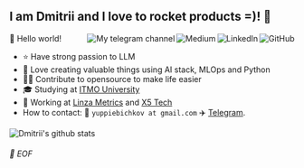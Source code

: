 ## I am Dmitrii and I love to rocket products =)! :wave:

<a href="https://github.com/dimaioksha"><img align="right" alt="GitHub" src="https://img.shields.io/badge/dynamic/json?logo=github&label=GitHub+Followers&labelColor=282c34&color=181717&query=%24.data.totalSubs&url=https%3A%2F%2Fapi.spencerwoo.com%2Fsubstats%2F%3Fsource%3Dgithub%26queryKey%3Ddimaioksha&longCache=true"/></a>

<a href="https://www.linkedin.com/in/dmitriiioksha/"><img align="right" alt="LinkedIn" src="https://img.shields.io/badge/-dmitrii-blue?style=flat-square&logo=Linkedin&logoColor=white&link=https://www.linkedin.com/in/dmitriiioksha/"/></a>

<a href="https://www.linkedin.com/in/dmitriiioksha/"><img align="right" alt="Medium" src="https://img.shields.io/badge/-@yuppienichkov-03a57a?style=flat-square&labelColor=000000&logo=Medium&link=https://medium.com/@yuppiebichkov"/></a>

<a href="https://t.me/usefulml"><img align="right" alt="My telegram channel" src="https://img.shields.io/badge/dynamic/json?logo=telegram&label=%40usefulml&labelColor=282c34&suffix=+members&color=2CA5E0&query=%24.data.totalSubs&url=https%3A%2F%2Fapi.spencerwoo.com%2Fsubstats%2F%3Fsource%3Dtelegram%26queryKey%3Dusefulml&longCache=true"/></a>

🎊 Hello world!

- ⭐️ Have strong passion to LLM
- 🔧 Love creating valuable things using AI stack, MLOps and Python
- 🤝🏻 Contribute to opensource to make life easier
- 🎓 Studying at [ITMO University](https://en.itmo.ru/)
- 💼 Working at [Linza Metrics](https://linzametrics.com/) and [X5 Tech](https://www.x5-tech.ru/) 
- How to contact: :email: `yuppiebichkov at gmail.com` :airplane: [Telegram](https://t.me/dioksha).

![Dmitrii's github stats](https://github-readme-stats.vercel.app/api?username=dimaioksha&theme=gruvbox&show_icons=true)


###### 💾 EOF
